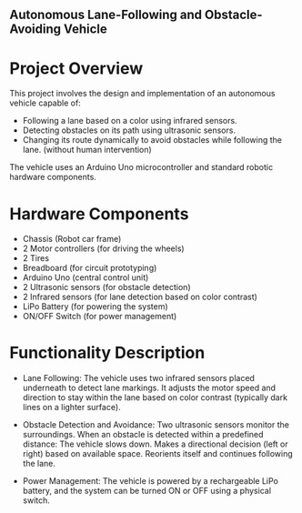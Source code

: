 ## Autonomous Lane-Following and Obstacle-Avoiding Vehicle

 # Project Overview
This project involves the design and implementation of an autonomous vehicle capable of:
- Following a lane based on a color using infrared sensors.
- Detecting obstacles on its path using ultrasonic sensors.
- Changing its route dynamically to avoid obstacles while following the lane.
(without human intervention)

The vehicle uses an Arduino Uno microcontroller and standard robotic hardware components.
 #  Hardware Components
- Chassis (Robot car frame)
- 2 Motor controllers (for driving the wheels)
- 2 Tires
- Breadboard (for circuit prototyping)
- Arduino Uno (central control unit)
- 2 Ultrasonic sensors (for obstacle detection)
- 2 Infrared sensors (for lane detection based on color contrast)
- LiPo Battery (for powering the system)
- ON/OFF Switch (for power management)
 # Functionality Description
- Lane Following:
The vehicle uses two infrared sensors placed underneath to detect lane markings. It adjusts the motor speed and direction to stay within the lane based on color contrast (typically dark lines on a lighter surface).

- Obstacle Detection and Avoidance:
Two ultrasonic sensors monitor the surroundings. When an obstacle is detected within a predefined distance:
The vehicle slows down.
Makes a directional decision (left or right) based on available space.
Reorients itself and continues following the lane.

- Power Management:
The vehicle is powered by a rechargeable LiPo battery, and the system can be turned ON or OFF using a physical switch.
